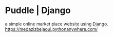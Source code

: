 # Puddle | Django

a simple online market place website using Django.
https://medazizbejaoui.pythonanywhere.com/
